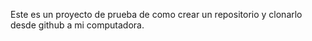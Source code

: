 Este es un proyecto de prueba de como crear un repositorio y clonarlo desde github a mi computadora.  